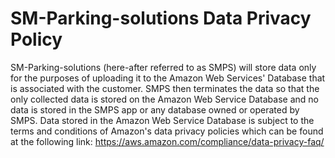 # SM-Parking-solutions Data Privacy Policy

SM-Parking-solutions (here-after referred to as SMPS) will store data only for the purposes of uploading it to the Amazon Web Services' Database that is associated with the customer. SMPS then terminates the data so that the only collected data is stored on the Amazon Web Service Database and no data is stored in the SMPS app or any database owned or operated by SMPS. Data stored in the Amazon Web Service Database is subject to the terms and conditions of Amazon's data privacy policies which can be found at the following link: https://aws.amazon.com/compliance/data-privacy-faq/
